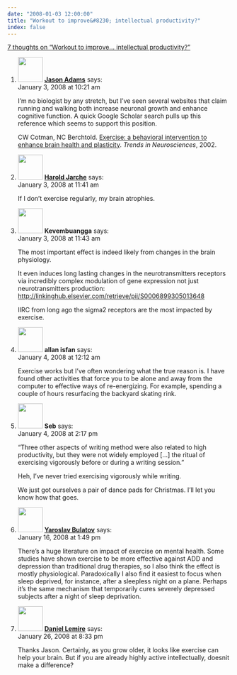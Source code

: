 ```yaml
---
date: "2008-01-03 12:00:00"
title: "Workout to improve&#8230; intellectual productivity?"
index: false
---
```


[7 thoughts on &ldquo;Workout to improve&#8230; intellectual productivity?&rdquo;](/lemire/blog/2008/01-03-workout-to-improve-intellectual-productivity)

<ol class="comment-list">
<li id="comment-49670" class="comment even thread-even depth-1">
<div class="comment-author vcard">
<img alt src="https://secure.gravatar.com/avatar/ebec6abd2b9f1eb4de865aed01242171?s=56&#038;d=mm&#038;r=g" srcset="https://secure.gravatar.com/avatar/ebec6abd2b9f1eb4de865aed01242171?s=112&#038;d=mm&#038;r=g 2x" class="avatar avatar-56 photo" height="56" width="56" decoding="async" /> <b class="fn"><a href="http://mendicantbug.com" class="url" rel="ugc external nofollow">Jason Adams</a></b> <span class="says">says:</span> </div>
<div class="comment-metadata"><time datetime="2008-01-03T10:21:11+00:00">January 3, 2008 at 10:21 am</time></a> </div>
<div class="comment-content">
<p>I&rsquo;m no biologist by any stretch, but I&rsquo;ve seen several websites that claim running and walking both increase neuronal growth and enhance cognitive function. A quick Google Scholar search pulls up this reference which seems to support this position.</p>
<p>CW Cotman, NC Berchtold. <a href="https://secure.jbs.elsevierhealth.com/action/getSharedSiteSession?rc=6&amp;redirect=http%3A%2F%2Fwww.cell.com%2Ftrends%2Fneurosciences%2Fretrieve%2Fpii%2FS0166223602021434%3Fcc%253Dy%26_returnURL%3Dhttp%253A%252F%252Flinkinghub.elsevier.com%252Fretrieve%252Fpii%252FS0166223602021434%253Fshowall%253Dtrue&amp;code=cell-site" rel="nofollow">Exercise: a behavioral intervention to enhance brain health and plasticity</a>. <i>Trends in Neurosciences</i>, 2002.</p>
</div>
</li>
<li id="comment-49671" class="comment odd alt thread-odd thread-alt depth-1">
<div class="comment-author vcard">
<img alt src="https://secure.gravatar.com/avatar/730267beb135f5c28860b280e631cb66?s=56&#038;d=mm&#038;r=g" srcset="https://secure.gravatar.com/avatar/730267beb135f5c28860b280e631cb66?s=112&#038;d=mm&#038;r=g 2x" class="avatar avatar-56 photo" height="56" width="56" decoding="async" /> <b class="fn"><a href="http://jarche.com/" class="url" rel="ugc external nofollow">Harold Jarche</a></b> <span class="says">says:</span> </div>
<div class="comment-metadata"><time datetime="2008-01-03T11:41:06+00:00">January 3, 2008 at 11:41 am</time></a> </div>
<div class="comment-content">
<p>If I don&rsquo;t exercise regularly, my brain atrophies.</p>
</div>
</li>
<li id="comment-49672" class="comment even thread-even depth-1">
<div class="comment-author vcard">
<img alt src="https://secure.gravatar.com/avatar/d6a5e003af3a3b09ba7c6618404aa223?s=56&#038;d=mm&#038;r=g" srcset="https://secure.gravatar.com/avatar/d6a5e003af3a3b09ba7c6618404aa223?s=112&#038;d=mm&#038;r=g 2x" class="avatar avatar-56 photo" height="56" width="56" loading="lazy" decoding="async" /> <b class="fn">Kevembuangga</b> <span class="says">says:</span> </div>
<div class="comment-metadata"><time datetime="2008-01-03T11:43:47+00:00">January 3, 2008 at 11:43 am</time></a> </div>
<div class="comment-content">
<p>The most important effect is indeed likely from changes in the brain physiology.</p>
<p>It even induces long lasting changes in the neurotransmitters receptors via incredibly complex modulation of gene expression not just neurotransmitters production:<br/>
<a href="http://linkinghub.elsevier.com/retrieve/pii/S0006899305013648" rel="nofollow ugc">http://linkinghub.elsevier.com/retrieve/pii/S0006899305013648</a></p>
<p>IIRC from long ago the sigma2 receptors are the most impacted by exercise.</p>
</div>
</li>
<li id="comment-49673" class="comment odd alt thread-odd thread-alt depth-1">
<div class="comment-author vcard">
<img alt src="https://secure.gravatar.com/avatar/f403d16ff964461b1b30983bb9d22c1b?s=56&#038;d=mm&#038;r=g" srcset="https://secure.gravatar.com/avatar/f403d16ff964461b1b30983bb9d22c1b?s=112&#038;d=mm&#038;r=g 2x" class="avatar avatar-56 photo" height="56" width="56" loading="lazy" decoding="async" /> <b class="fn">allan isfan</b> <span class="says">says:</span> </div>
<div class="comment-metadata"><time datetime="2008-01-04T00:12:01+00:00">January 4, 2008 at 12:12 am</time></a> </div>
<div class="comment-content">
<p>Exercise works but I&rsquo;ve often wondering what the true reason is. I have found other activities that force you to be alone and away from the computer to effective ways of re-energizing. For example, spending a couple of hours resurfacing the backyard skating rink.</p>
</div>
</li>
<li id="comment-49674" class="comment even thread-even depth-1">
<div class="comment-author vcard">
<img alt src="https://secure.gravatar.com/avatar/1d7bcda27533da25e5e0183de67b2206?s=56&#038;d=mm&#038;r=g" srcset="https://secure.gravatar.com/avatar/1d7bcda27533da25e5e0183de67b2206?s=112&#038;d=mm&#038;r=g 2x" class="avatar avatar-56 photo" height="56" width="56" loading="lazy" decoding="async" /> <b class="fn">Seb</b> <span class="says">says:</span> </div>
<div class="comment-metadata"><time datetime="2008-01-04T14:17:38+00:00">January 4, 2008 at 2:17 pm</time></a> </div>
<div class="comment-content">
<p>&ldquo;Three other aspects of writing method were also related to high productivity, but they were not widely employed [&#8230;] the ritual of exercising vigorously before or during a writing session.&rdquo;</p>
<p>Heh, I&rsquo;ve never tried exercising vigorously while writing. </p>
<p>We just got ourselves a pair of dance pads for Christmas. I&rsquo;ll let you know how that goes.</p>
</div>
</li>
<li id="comment-49690" class="comment odd alt thread-odd thread-alt depth-1">
<div class="comment-author vcard">
<img alt src="https://secure.gravatar.com/avatar/838fe4f0c962d69777611eed07281bd2?s=56&#038;d=mm&#038;r=g" srcset="https://secure.gravatar.com/avatar/838fe4f0c962d69777611eed07281bd2?s=112&#038;d=mm&#038;r=g 2x" class="avatar avatar-56 photo" height="56" width="56" loading="lazy" decoding="async" /> <b class="fn"><a href="https://yaroslavvb.blogspot.com" class="url" rel="ugc external nofollow">Yaroslav Bulatov</a></b> <span class="says">says:</span> </div>
<div class="comment-metadata"><time datetime="2008-01-16T13:49:37+00:00">January 16, 2008 at 1:49 pm</time></a> </div>
<div class="comment-content">
<p>There&rsquo;s a huge literature on impact of exercise on mental health. Some studies have shown exercise to be more effective against ADD and depression than traditional drug therapies, so I also think the effect is mostly physiological. Paradoxically I also find it easiest to focus when sleep deprived, for instance, after a sleepless night on a plane. Perhaps it&rsquo;s the same mechanism that temporarily cures severely depressed subjects after a night of sleep deprivation.</p>
</div>
</li>
<li id="comment-49707" class="comment even thread-even depth-1">
<div class="comment-author vcard">
<img alt src="https://secure.gravatar.com/avatar/6518c23aacab4c42dd2c5b9b57b79fb5?s=56&#038;d=mm&#038;r=g" srcset="https://secure.gravatar.com/avatar/6518c23aacab4c42dd2c5b9b57b79fb5?s=112&#038;d=mm&#038;r=g 2x" class="avatar avatar-56 photo" height="56" width="56" loading="lazy" decoding="async" /> <b class="fn"><a href="https://lemire.me/blog/" class="url" rel="ugc">Daniel Lemire</a></b> <span class="says">says:</span> </div>
<div class="comment-metadata"><time datetime="2008-01-26T20:33:13+00:00">January 26, 2008 at 8:33 pm</time></a> </div>
<div class="comment-content">
<p>Thanks Jason. Certainly, as you grow older, it looks like exercise can help your brain. But if you are already highly active intellectually, doesnit make a difference?</p>
</div>
</li>
</ol>
